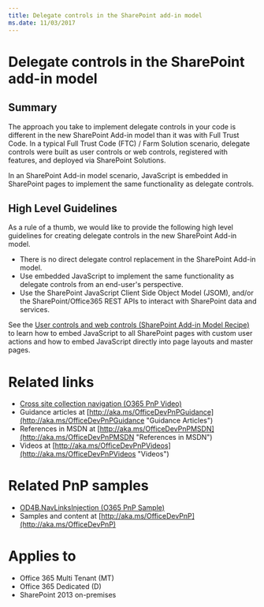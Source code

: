 ```yaml
---
title: Delegate controls in the SharePoint add-in model
ms.date: 11/03/2017
---
```

Delegate controls in the SharePoint add-in model
================================================

Summary
-------

The approach you take to implement delegate controls in your code is different in the new SharePoint Add-in model than it was with Full Trust Code.  In a typical Full Trust Code (FTC) / Farm Solution scenario, delegate controls were built as user controls or web controls, registered with features, and deployed via SharePoint Solutions.

In an SharePoint Add-in model scenario, JavaScript is embedded in SharePoint pages to implement the same functionality as delegate controls.

High Level Guidelines
---------------------

As a rule of a thumb, we would like to provide the following high level guidelines for creating delegate controls in the new SharePoint Add-in model.

- There is no direct delegate control replacement in the SharePoint Add-in model.
- Use embedded JavaScript to implement the same functionality as delegate controls from an end-user's perspective.
- Use the SharePoint JavaScript Client Side Object Model (JSOM), and/or the SharePoint/Office365 REST APIs to interact with SharePoint data and services.

See the [User controls and web controls (SharePoint Add-in Model Recipe)](user-controls-and-web-controls-sharepoint-add-in.md) to learn how to embed JavaScript to all SharePoint pages with custom user actions and how to embed JavaScript directly into page layouts and master pages.

Related links
=============
- [Cross site collection navigation (O365 PnP Video)](http://channel9.msdn.com/blogs/OfficeDevPnP/Cross-site-collection-navigation)
- Guidance articles at [http://aka.ms/OfficeDevPnPGuidance](http://aka.ms/OfficeDevPnPGuidance "Guidance Articles")
- References in MSDN at [http://aka.ms/OfficeDevPnPMSDN](http://aka.ms/OfficeDevPnPMSDN "References in MSDN")
- Videos at [http://aka.ms/OfficeDevPnPVideos](http://aka.ms/OfficeDevPnPVideos "Videos")

Related PnP samples
===================
- [OD4B.NavLinksInjection (O365 PnP Sample)](https://github.com/SharePoint/PnP/tree/master/Samples/OD4B.NavLinksInjection)
- Samples and content at [http://aka.ms/OfficeDevPnP](http://aka.ms/OfficeDevPnP)

Applies to
==========
- Office 365 Multi Tenant (MT)
- Office 365 Dedicated (D)
- SharePoint 2013 on-premises
